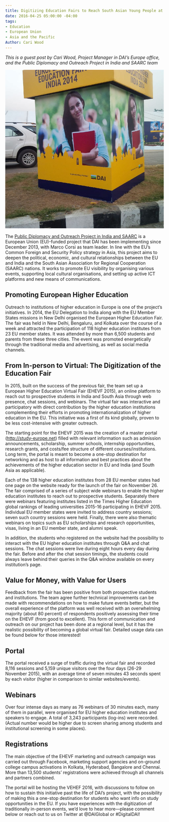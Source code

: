 ```yaml
---
title: Digitizing Education Fairs to Reach South Asian Young People at Scale
date: 2016-04-25 05:00:00 -04:00
tags:
- Education
- European Union
- Asia and the Pacific
Author: Cari Wood
---
```


*This is a guest post by Cari Wood, Project Manager in DAI’s Europe office, and the Public Diplomacy and Outreach Project in India and SAARC team*

![south asia photo 1.jpg](/uploads/south%20asia%20photo%201.jpg)

The [Public Diplomacy and Outreach Project in India and SAARC](http://dai.com/our-work/projects/south-asia%E2%80%94eu-public-diplomacy-and-outreach-india-and-south-asian-association) is a European Union (EU)-funded project that DAI has been implementing since December 2013, with Marco Corsi as team leader. In line with the EU’s Common Foreign and Security Policy strategy in Asia, this project aims to deepen the political, economic, and cultural relationships between the EU and India and the South Asian Association for Regional Cooperation (SAARC) nations. It works to promote EU visibility by organising various events, supporting local cultural organisations, and setting up active ICT platforms and new means of communications.

<!--more-->

## Promoting European Higher Education

Outreach to institutions of higher education in Europe is one of the project’s initiatives. In 2014, the EU Delegation to India along with the EU Member States missions in New Delhi organised the European Higher Education Fair. The fair was held in New Delhi, Bengaluru, and Kolkata over the course of a week and attracted the participation of 118 higher education institutes from 23 EU member states. It was attended by more than 6,500 students and parents from these three cities. The event was promoted energetically through the traditional media and advertising, as well as social media channels.

## From In-person to Virtual: The Digitization of the Education Fair

In 2015, built on the success of the previous fair, the team set up a European Higher Education Virtual Fair (EHEVF 2015), an online platform to reach out to prospective students in India and South Asia through web presence, chat sessions, and webinars. The virtual fair was interactive and participatory with direct contribution by the higher education institutions complementing their efforts in promoting internationalization of higher education in the EU. This initiative was a first of its kind globally, proven to be less cost-intensive with greater outreach.

The starting point for the EHEVF 2015 was the creation of a master portal (http://study-europe.net) filled with relevant information such as admission announcements, scholarship, summer schools, internship opportunities, research grants, and costs/fee structure of different courses/institutions. Long term, the portal is meant to become a one-stop destination for networking and as host to all information and best practices about the achievements of the higher education sector in EU and India (and South Asia as applicable).

Each of the 138 higher education institutes from 28 EU member states had one page on the website ready for the launch of the fair on November 26. The fair comprised of a series of subject wide webinars to enable the higher education institutes to reach out to prospective students. Separately there were webinars featuring institutes listed in the Times Higher Education global rankings of leading universities 2015-16 participating in EHEVF 2015. Individual EU member states were invited to address country sessions; seven such country sessions were held. Finally, there were also thematic webinars on topics such as EU scholarships and research opportunities, visas, living in an EU member state, and alumni speak.

In addition, the students who registered on the website had the possibility to interact with the EU higher education institutes through Q&A and chat sessions. The chat sessions were live during eight hours every day during the fair. Before and after the chat session timings, the students could always leave behind their queries in the Q&A window available on every institution’s page.

## Value for Money, with Value for Users

Feedback from the fair has been positive from both prospective students and institutions. The team agree further technical improvements can be made with recommendations on how to make future events better, but the overall experience of the platform was well received with an overwhelming majority (about 80 percent) of respondents positively assessing their time on the EHEVF (from good to excellent). This form of communication and outreach on our project has been done at a regional level, but it has the realistic possibility of becoming a global virtual fair. Detailed usage data can be found below for those interested!

## Portal

The portal received a surge of traffic during the virtual fair and recorded 8,116 sessions and 5,159 unique visitors over the four days (26-29 November 2015), with an average time of seven minutes 43 seconds spent by each visitor (higher in comparison to similar websites/events).

## Webinars

Over four intense days as many as 76 webinars of 30 minutes each, many of them in parallel, were organised for EU higher education institutes and speakers to engage. A total of 3,243 participants (log-ins) were recorded. (Actual number would be higher due to screen sharing among students and institutional screening in some places).

## Registrations

The main objective of the EHEVF marketing and outreach campaign was carried out through Facebook, marketing support agencies and on-ground college campus activations in Kolkata, Hyderabad, Bangalore and Chennai. More than 13,500 students’ registrations were achieved through all channels and partners combined.

The portal will be hosting the VEHEF 2016, with discussions to follow on how to sustain this initiative past the life of DAI’s project, with the possibility of making this a one-stop destination for students who want info on study opportunities in the EU. If you have experiences with the digitization of traditionally in-person events, we’d love to hear more—please comment below or reach out to us on Twitter at @DAIGlobal or #DigitalDAI!